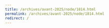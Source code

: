 ```yaml
---
title: /archives/avant-2025/node/1814.html
permalink: /archives/avant-2025/node/1814.html
redirect: /
---
```

